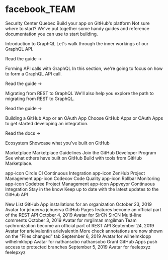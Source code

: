 # facebook_TEAM
Security Center Quebec
Build your app on GitHub's platform
Not sure where to start? We’ve put together some handy guides and reference documentation you can use to start building.

Introduction to GraphQL
Let's walk through the inner workings of our GraphQL API.

Read the guide →

Forming API calls with GraphQL
In this section, we're going to focus on how to form a GraphQL API call.

Read the guide →

Migrating from REST to GraphQL
We'll also help you explore the path to migrating from REST to GraphQL.

Read the guide →

Building a GitHub App or an OAuth App
Choose GitHub Apps or OAuth Apps to get started developing an integration.

Read the docs →

Ecosystem
Showcase what you've built on GitHub

Marketplace
Marketplace Guidelines
Join the GitHub Developer Program
See what others have built on GitHub
Build with tools from GitHub Marketplace.

app-icon
Circle CI
Continuous Integration
app-icon
ZenHub
Project Management
app-icon
Codecov
Code Quality
app-icon
Rollbar
Monitoring
app-icon
Codetree
Project Management
app-icon
Appveyor
Continuous Integration
Stay in the know
Keep up to date with the latest updates to the GitHub API

New
List GitHub App installations for an organization
October 23, 2019 Avatar for jchuerva jchuerva
GitHub Pages features become an official part of the REST API
October 4, 2019 Avatar for SirCN SirCN
Multi-line comments
October 3, 2019 Avatar for mrgilman mrgilman
Team sychronization become an official part of REST API
September 24, 2019 Avatar for arielvalentin arielvalentin
More check annotations are now shown on the "Files changed" tab
September 6, 2019 Avatar for wilhelmklopp wilhelmklopp Avatar for nathansobo nathansobo
Grant GitHub Apps push access to protected branches
September 5, 2019 Avatar for feelepxyz feelepxyz
